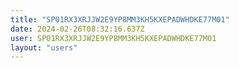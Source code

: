 ```yaml
---
title: "SP01RX3XRJJW2E9YP8MM3KH5KXEPADWHDKE77M01"
date: 2024-02-26T08:32:16.637Z
user: SP01RX3XRJJW2E9YP8MM3KH5KXEPADWHDKE77M01
layout: "users"
---
```

    